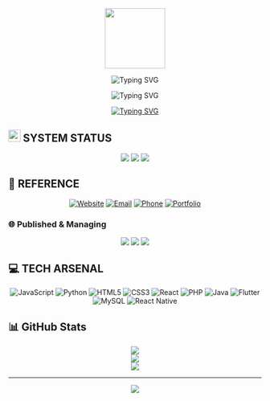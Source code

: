<div align="center">
  <img src="https://media.giphy.com/media/M9gbBd9nbDrOTu1Mqx/giphy.gif" width="120"/>
  
  ![Typing SVG](https://readme-typing-svg.demolab.com?font=JetBrains+Mono&weight=600&size=30&duration=3000&pause=1000&color=64FFDA&center=true&vCenter=true&repeat=true&width=435&lines=WEB+DEVELOPER;FULL+STACK+DEVELOPER)
</div>

<div align="center">
  <img src="https://readme-typing-svg.demolab.com?font=JetBrains+Mono&duration=4000&pause=1000&color=f00&center=true&vCenter=true&repeat=true&width=435&lines=1100010 01110010 01110101 01101000!" alt="Typing SVG" />
</div>

<div align="center">
  
  [![Typing SVG](https://readme-typing-svg.demolab.com?font=JetBrains+Mono&pause=1000&color=64FFDA&center=true&vCenter=true&repeat=true&width=435&lines=%24+whoami;Oscar+Angelo+Collins+Rivera;%24+location;Fairview%2C+Quezon+City+Philippines;%24+occupation;Web+Developer)](https://git.io/typing-svg)
  
</div>

## <img src="https://media2.giphy.com/media/QssGEmpkyEOhBCb7e1/giphy.gif?cid=ecf05e47a0n3gi1bfqntqmob8g9aid1oyj2wr3ds3mg700bl&rid=giphy.gif" width="24"> SYSTEM STATUS

<div align="center">
  
  ![](https://img.shields.io/badge/Debug_Mode_Since-2022-64FFDA?style=for-the-badge&logo=hackthebox&logoColor=white&labelColor=0D1117)
  ![](https://img.shields.io/badge/Current_Process-Web_Development-64FFDA?style=for-the-badge&logo=javascript&logoColor=white&labelColor=0D1117)
  ![](https://img.shields.io/badge/Next_Target-Software_Development-64FFDA?style=for-the-badge&logo=target&logoColor=white&labelColor=0D1117)
  
</div>

## 📱 REFERENCE

<div align="center">
  
  [![Website](https://img.shields.io/badge/Website-growtogather.net-64FFDA?style=for-the-badge&logo=web&logoColor=white&labelColor=0D1117)](https://growtogather.net)
  [![Email](https://img.shields.io/badge/Email-angelo.collins.rivera@gmail.com-64FFDA?style=for-the-badge&logo=gmail&logoColor=white&labelColor=0D1117)](mailto:angelo.collins.rivera@gmail.com)
  [![Phone](https://img.shields.io/badge/Phone-+63--995--019--6536-64FFDA?style=for-the-badge&logo=phone&logoColor=white&labelColor=0D1117)](tel:+63-995-019-6536)
  [![Portfolio](https://img.shields.io/badge/Portfolio-angelo.growtogather.net-64FFDA?style=for-the-badge&logo=portfolio&logoColor=white&labelColor=0D1117)](https://angelo.growtogather.net)
  
</div>

### 🌐 Published & Managing
<div align="center">
  
  [![](https://img.shields.io/badge/Website-growtogather.net-64FFDA?style=flat-square&logo=web&logoColor=white&labelColor=0D1117)](https://growtogather.net)
  [![](https://img.shields.io/badge/Website-nocollateralloan.org-64FFDA?style=flat-square&logo=web&logoColor=white&labelColor=0D1117)](https://nocollateralloan.org)
  [![](https://img.shields.io/badge/Website-aidconnect.online-64FFDA?style=flat-square&logo=web&logoColor=white&labelColor=0D1117)](https://aidconnect.online)
  
</div>

## 💻 TECH ARSENAL
<div align="center">
  
  ![JavaScript](https://img.shields.io/badge/javascript-0D1117.svg?style=for-the-badge&logo=javascript&logoColor=64FFDA)
  ![Python](https://img.shields.io/badge/python-0D1117?style=for-the-badge&logo=python&logoColor=64FFDA)
  ![HTML5](https://img.shields.io/badge/html5-0D1117.svg?style=for-the-badge&logo=html5&logoColor=64FFDA)
  ![CSS3](https://img.shields.io/badge/css3-0D1117.svg?style=for-the-badge&logo=css3&logoColor=64FFDA)
  ![React](https://img.shields.io/badge/react-0D1117.svg?style=for-the-badge&logo=react&logoColor=64FFDA)
  ![PHP](https://img.shields.io/badge/php-0D1117.svg?style=for-the-badge&logo=php&logoColor=64FFDA)
  ![Java](https://img.shields.io/badge/java-0D1117.svg?style=for-the-badge&logo=java&logoColor=64FFDA)
  ![Flutter](https://img.shields.io/badge/Flutter-0D1117.svg?style=for-the-badge&logo=Flutter&logoColor=64FFDA)
  ![MySQL](https://img.shields.io/badge/mysql-0D1117.svg?style=for-the-badge&logo=mysql&logoColor=64FFDA)
  ![React Native](https://img.shields.io/badge/react_native-0D1117.svg?style=for-the-badge&logo=react&logoColor=64FFDA)
  
</div>

## 📊 GitHub Stats
<div align="center">
  
  ![](https://github-readme-stats.vercel.app/api?username=angeloqq03&theme=radical&hide_border=true&include_all_commits=false&count_private=false)<br/>
  ![](https://github-readme-streak-stats.herokuapp.com/?user=angeloqq03&theme=radical&hide_border=true)<br/>
  ![](https://github-readme-stats.vercel.app/api/top-langs/?username=angeloqq03&theme=radical&hide_border=true&include_all_commits=false&count_private=false&layout=compact)
  
</div>

---
<div align="center">
  <img src="https://visitcount.itsvg.in/api?id=YourGithubUsername&icon=5&color=3" />
</div>
